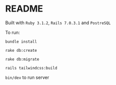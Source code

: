 # README

Built with `Ruby 3.1.2`, `Rails 7.0.3.1` and `PostreSQL`

To run:

`bundle install`

`rake db:create`

`rake db:migrate`

`rails tailwindcss:build`

`bin/dev` to run server